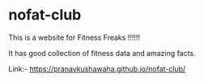 # nofat-club

This is a website for Fitness Freaks !!!!!!

It has good collection of fitness data and amazing facts.

Link:- https://pranavkushawaha.github.io/nofat-club/
